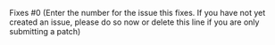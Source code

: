 Fixes #0 (Enter the number for the issue this fixes. If you have not yet created an issue, please do so now or delete this line if you are only submitting a patch)

